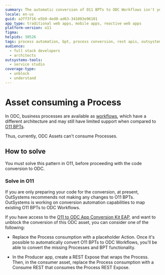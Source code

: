 ```yaml
---
summary: The automatic conversion of O11 BPTs to ODC Workflows isn't yet supported.
locale: en-us
guid: a2ff3f16-e5b9-4ed0-ad63-341083e96101
app_type: traditional web apps, mobile apps, reactive web apps
platform-version: o11
figma:
helpids: 30526
tags: process automation, bpt, process conversion, rest apis, outsystems upgrades
audience:
  - full stack developers
  - architects
outsystems-tools:
  - service studio
coverage-type:
  - unblock
  - understand
---
```


# Asset consuming a Process

In ODC, business processes are available as [workflows](https://success.outsystems.com/documentation/outsystems_developer_cloud/building_apps/about_business_processes/workflows_in_odc/), which have a different architecture and may still have limited support when compared to [O11 BPTs](../../building-apps/processes/intro.md).

Thus, currently, ODC Assets can't consume Processes.

## How to solve

You must solve this pattern in O11, before proceeding with the code conversion to ODC.

### Solve in O11

<div class="info" markdown="1">

If you are only preparing your code for the conversion, at present, OutSystems recommends not making any changes to O11 BPTs. OutSystems is working on conversion automation capabilities to map existing O11 BPTs to ODC Workflows.

</div>

If you have access to the [O11 to ODC App Conversion Kit EAP](https://www.outsystems.com/o11-odc-migration/), and want to unblock the conversion of this ODC asset, you can consider one of the following:

* Replace the Process consumption with a placeholder Action. Once it's possible to automatically convert O11 BPTs to ODC Workflows, you'll be able to convert the missing Processes and BPT functionality.

* In the Producer app, create a REST Expose that wraps the Process. Then, in the consumer asset, replace the Process consumption with a Consume REST that consumes the Process REST Expose.
